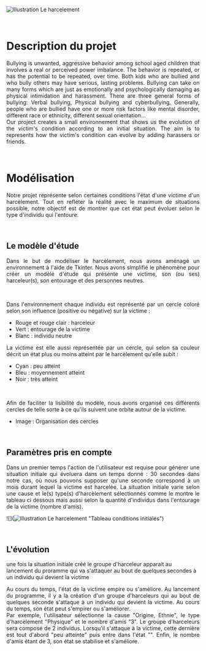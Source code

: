 


![](https://www.bayard-jeunesse.com/wp-content/uploads/2018/05/ACT-CAR-Harcelement.jpg "Illustration Le harcelement")

<p>&nbsp; </p>

# Description du projet


<div align="justify">Bullying is unwanted, aggressive behavior among school aged children that involves a real or perceived power imbalance. The behavior is repeated, or has the potential to be repeated, over time. Both kids who are bullied and who bully others may have serious, lasting problems.
Bullying can take on many forms which are just as emotionally and psychologically damaging as physical intimidation and harassment. There are three general forms of bullying: Verbal bullying, Physical bullying and cyberbullying.
Generally, people who are bullied have one or more risk factors like mental disorder, different race or ethnicity, different sexual orientation…</div>


<div align="justify">Our project creates a small environnement that shows us the evolution of the victim's condition according to an initial situation. The aim is to represents how the victim's condition can evolve by adding harassers or friends.</div>

<p>&nbsp; </p>


  
# Modélisation

<div align="justify">Notre projet représente selon certaines conditions l'état d'une victime d'un harcèlement. Tout en refléter la réalité avec le maximum de situations possible, notre objectif est de montrer que cet état peut évoluer selon le type d'individu qui l'entoure.</div>

<p>&nbsp; </p>

## Le modèle d'étude
 
<div align="justify">Dans le but de modéliser le harcèlement, nous avons aménagé un environnement à l'aide de Tkinter. Nous avons simplifié le phénomène pour créer un modèle d'étude qui présente une victime, son (ou ses) harceleur(s), son entourage et des personnes neutres.</div>
<p>&nbsp; </p>

<div align="justify">Dans l'environnement chaque individu est représenté par un cercle coloré selon son influence (positive ou négative) sur la victime :</div>

* Rouge et rouge clair : harceleur
* Vert : entourage de la victime
* Blanc : individu neutre



<div align="justify">La victime est elle aussi représentée par un cercle, qui selon sa couleur décrit un état plus ou moins atteint par le harcèlement qu'elle subit :</div>

* Cyan : peu atteint
* Bleu : moyennement atteint
* Noir : très atteint
<p>&nbsp; </p>

<div align="justify">Afin de faciliter la lisibilité du modèle, nous avons organisé ces différents cercles de telle sorte à ce qu'ils suivent une orbite autour de la victime.</div>

* Image : Organisation des cercles

<p>&nbsp; </p>

## Paramètres pris en compte

<div align="justify">Dans un premier temps l'action de l'utilisateur est requise pour générer une situation initiale qui évoluera dans un temps donné : 30 secondes dans notre cas, où nous pouvons supposer qu'une seconde correspond à un mois durant lequel la victime est harcelée. La situation initiale varie selon une cause et le(s) type(s) d'harcèlement sélectionnés comme le montre le tableau ci dessous mais aussi selon la quantité d'individus dans l'entourage de la victime (nombre d'amis).</div>



 

![](![](https://www.bayard-jeunesse.com/wp-content/uploads/2018/05/ACT-CAR-Harcelement.jpg "Illustration Le harcelement") "Tableau conditions initiales")

<p>&nbsp; </p>

## L'évolution

une fois la situation initiale créé le groupe d'harceleur apparait au lancement du proramme qui va s'attaquer au bout de quelques secondes à un individu qui devient la victime

<div align="justify">Au cours du temps, l'état de la victime empire ou s'améliore. Au lancement du programme, il y a la création d'un groupe d'harceleurs qui au bout de quelques seconde s'attaque à un individu qui devient la victime. Au cours du temps, son état peut s'empirer ou s'améliorer.</div>


<div align="justify">Par exemple, l'utilisateur sélectionne la cause "Origine, Ethnie", le type d'harcèlement "Physique" et le nombre d'amis "3". Le groupe d'harceleurs sera composé de 2 individus. Lorsqu'il s'attaque à la victime, cette dernière est tout d'abord "peu atteinte" puis entre dans l'état "". Enfin, le nombre d'amis étant de 3, son état se stabilise et s'améliore.</div>

